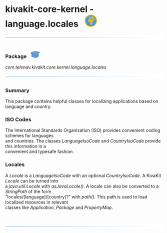 # kivakit-core-kernel - language.locales &nbsp; ![](../../../documentation/images/world-40.png)

![](../documentation/images/horizontal-line.png)

### Package &nbsp; ![](../../../documentation/images/box-32.png)

*com.telenav.kivakit.core.kernel.language.locales*

![](../documentation/images/horizontal-line.png)

### Summary

This package contains helpful classes for localizing applications based on language and country.

### ISO Codes

The International Standards Organization (ISO) provides convenient coding schemes for languages  
and countries. The classes *LanguageIsoCode* and *CountryIsoCode* provide this information in a  
convenient and typesafe fashion.

### Locales

A *Locale* is a *LanguageIsoCode* with an optional *CountryIsoCode*. A KivaKit *Locale* can be turned into  
a *java.util.Locale* with *asJavaLocale()*. A locale can also be converted to a *StringPath* of the form   
"locales/[language]/[country]?" with *path()*. This path is used to load localized resources in relevant  
classes like *Application*, *Package* and *PropertyMap*.

<br/>

![](../documentation/images/horizontal-line.png)
